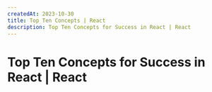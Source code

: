 ```yaml
---
createdAt: 2023-10-30
title: Top Ten Concepts | React
description: Top Ten Concepts for Success in React | React
---
```


# Top Ten Concepts for Success in React | React